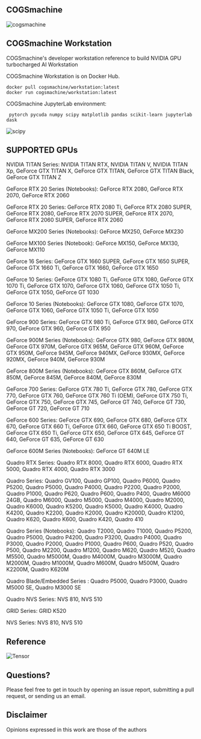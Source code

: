 ## COGSmachine
![cogsmachine](http://cogsmachine.com/images/intro-to-cogsmachine.p3-1900.png)

## COGSmachine Workstation


COGSmachine's developer workstation reference to build NVIDIA GPU turbocharged AI Workstation

COGSmachine Workstation is on Docker Hub.

    docker pull cogsmachine/workstation:latest 
    docker run cogsmachine/workstation:latest 

COGSmachine JupyterLab environment:

     pytorch pycuda numpy scipy matplotlib pandas scikit-learn jupyterlab dask 

![scipy](https://miro.medium.com/max/3586/1*OTQHk3rsuzwdidO9zgSOfA.png)

## SUPPORTED GPUs 

NVIDIA TITAN Series:
NVIDIA TITAN RTX, NVIDIA TITAN V, NVIDIA TITAN Xp, GeForce GTX TITAN X, GeForce GTX TITAN, GeForce GTX TITAN Black, GeForce GTX TITAN Z

GeForce RTX 20 Series (Notebooks):
GeForce RTX 2080, GeForce RTX 2070, GeForce RTX 2060

GeForce RTX 20 Series:
GeForce RTX 2080 Ti, GeForce RTX 2080 SUPER, GeForce RTX 2080, GeForce RTX 2070 SUPER, GeForce RTX 2070, GeForce RTX 2060 SUPER, GeForce RTX 2060

GeForce MX200 Series (Notebooks):
GeForce MX250, GeForce MX230

GeForce MX100 Series (Notebook):
GeForce MX150, GeForce MX130, GeForce MX110

GeForce 16 Series:
GeForce GTX 1660 SUPER, GeForce GTX 1650 SUPER, GeForce GTX 1660 Ti, GeForce GTX 1660, GeForce GTX 1650

GeForce 10 Series:
GeForce GTX 1080 Ti, GeForce GTX 1080, GeForce GTX 1070 Ti, GeForce GTX 1070, GeForce GTX 1060, GeForce GTX 1050 Ti, GeForce GTX 1050, GeForce GT 1030

GeForce 10 Series (Notebooks):
GeForce GTX 1080, GeForce GTX 1070, GeForce GTX 1060, GeForce GTX 1050 Ti, GeForce GTX 1050

GeForce 900 Series:
GeForce GTX 980 Ti, GeForce GTX 980, GeForce GTX 970, GeForce GTX 960, GeForce GTX 950

GeForce 900M Series (Notebooks):
GeForce GTX 980, GeForce GTX 980M, GeForce GTX 970M, GeForce GTX 965M, GeForce GTX 960M, GeForce GTX 950M, GeForce 945M, GeForce 940MX, GeForce 930MX, GeForce 920MX, GeForce 940M, GeForce 930M

GeForce 800M Series (Notebooks):
GeForce GTX 860M, GeForce GTX 850M, GeForce 845M, GeForce 840M, GeForce 830M

GeForce 700 Series:
GeForce GTX 780 Ti, GeForce GTX 780, GeForce GTX 770, GeForce GTX 760, GeForce GTX 760 Ti (OEM), GeForce GTX 750 Ti, GeForce GTX 750, GeForce GTX 745, GeForce GT 740, GeForce GT 730, GeForce GT 720, GeForce GT 710

GeForce 600 Series:
GeForce GTX 690, GeForce GTX 680, GeForce GTX 670, GeForce GTX 660 Ti, GeForce GTX 660, GeForce GTX 650 Ti BOOST, GeForce GTX 650 Ti, GeForce GTX 650, GeForce GTX 645, GeForce GT 640, GeForce GT 635, GeForce GT 630

GeForce 600M Series (Notebooks):
GeForce GT 640M LE

Quadro RTX Series:
Quadro RTX 8000, Quadro RTX 6000, Quadro RTX 5000, Quadro RTX 4000, Quadro RTX 3000

Quadro Series:
Quadro GV100, Quadro GP100, Quadro P6000, Quadro P5200, Quadro P5000, Quadro P4000, Quadro P2200, Quadro P2000, Quadro P1000, Quadro P620, Quadro P600, Quadro P400, Quadro M6000 24GB, Quadro M6000, Quadro M5000, Quadro M4000, Quadro M2000, Quadro K6000, Quadro K5200, Quadro K5000, Quadro K4000, Quadro K4200, Quadro K2200, Quadro K2000, Quadro K2000D, Quadro K1200, Quadro K620, Quadro K600, Quadro K420, Quadro 410

Quadro Series (Notebooks):
Quadro T2000, Quadro T1000, Quadro P5200, Quadro P5000, Quadro P4200, Quadro P3200, Quadro P4000, Quadro P3000, Quadro P2000, Quadro P1000, Quadro P600, Quadro P520, Quadro P500, Quadro M2200, Quadro M1200, Quadro M620, Quadro M520, Quadro M5500, Quadro M5000M, Quadro M4000M, Quadro M3000M, Quadro M2000M, Quadro M1000M, Quadro M600M, Quadro M500M, Quadro K2200M, Quadro K620M

Quadro Blade/Embedded Series :
Quadro P5000, Quadro P3000, Quadro M5000 SE, Quadro M3000 SE

Quadro NVS Series:
NVS 810, NVS 510

GRID Series:
GRID K520

NVS Series:
NVS 810, NVS 510
## Reference

![Tensor](https://upload.wikimedia.org/wikipedia/commons/thumb/4/45/Components_stress_tensor.svg/1200px-Components_stress_tensor.svg.png)


## Questions?

Please feel free to get in touch by opening an issue report, submitting a pull request, or sending us an email.

## Disclaimer

Opinions expressed in this work are those of the authors
